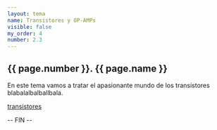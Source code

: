 ```yaml
---
layout: tema
name: Transistores y OP-AMPs
visible: false
my_order: 4
number: 2.3
---
```


## {{ page.number }}. {{ page.name }}

En este tema vamos a tratar el apasionante mundo de los transistores blabalalbalballbala.

[transistores](https://as1.ftcdn.net/jpg/01/02/61/44/500_F_102614417_BjtirQfYT7gcdxwnFUI88qX3K4vnelFf.jpg)

-- FIN --